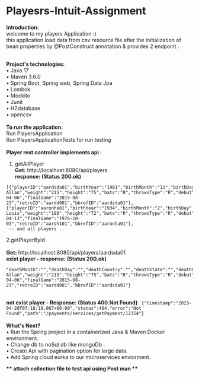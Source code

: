 # Playesrs-Intuit-Assignment


<b>Introduction:</b><br/>
welcome to my players Application :)   
this application load data from csv resource file after the initialization of bean properties by @PostConstruct annotation & provides 2 endpoint .

<br/>
 <b>Project's technologies:<br/></b>
•	Java 17 <br/>
•	Maven 3.6.0 <br/>
•	Spring Boot, Spring web, Spring Data Jpa <br/>
•	Lombok.<br/>
•	Mockito<br/>
•	Junit <br/>
•	H2database<br/>
•	opencsv<br/>

<br/>
<b>To run the application: </b><br/>
  Run PlayersApplication <br/>
  Run PlayersApplicationTests for run testing<br/>
 <br/>
<b>Player rest controller implements api :</b>

1.	getAllPlayer
	<br/> <b> Get:</b> http://localhost:8080/api/players
 <br/><b> response: (Status 200.ok) </b>
  ```
  [{"playerID":"aardsda01","birthYear":"1981","birthMonth":"12","birthDay":"27","birthCountry":"USA","birthState":"CO","birthCity":"Denver","deathYear":"","deathMonth":"","deathDay":"","deathCountry":"","deathState":"","deathCity":"","nameFirst":"David","nameLast":"Aardsma","nameGiven":"David Allan","weight":"215","height":"75","bats":"R","throwsType":"R","debut":"2004-04-06","finalGame":"2015-08-23","retroID":"aardd001","bbrefID":"aardsda01"},{"playerID":"aaronha01","birthYear":"1934","birthMonth":"2","birthDay":"5","birthCountry":"USA","birthState":"AL","birthCity":"Mobile","deathYear":"","deathMonth":"","deathDay":"","deathCountry":"","deathState":"","deathCity":"","nameFirst":"Hank","nameLast":"Aaron","nameGiven":"Henry Louis","weight":"180","height":"72","bats":"R","throwsType":"R","debut":"1954-04-13","finalGame":"1976-10-03","retroID":"aaroh101","bbrefID":"aaronha01"}, 
   -- and all players .. 
```
2.getPlayerById  
	<br/> <b> Get:</b> http://localhost:8080/api/players/aardsda01
 <br/><b> exist player -  response: (Status 200.ok) </b>
  ``` {"playerID":"aardsda01","birthYear":"1981","birthMonth":"12","birthDay":"27","birthCountry":"USA","birthState":"CO","birthCity":"Denver","deathYear":"",
  "deathMonth":"","deathDay":"","deathCountry":"","deathState":"","deathCity":"","nameFirst":"David","nameLast":"Aardsma","nameGiven":"David Allan","weight":"215","height":"75","bats":"R","throwsType":"R","debut":"2004-04-06","finalGame":"2015-08-23","retroID":"aardd001","bbrefID":"aardsda01"}
  ```
  <br/><b>not exist player -  Response: (Status 400.Not Found) </b>
   ```  {"timestamp":"2023-04-20T07:18:18.087+00:00","status":404,"error":"Not Found","path":"/payments/services/getPayment/12354"} ```
<br/>
<br/>
<b>What's Next? </b><br/>
• Run the Spring project in a containerized Java & Maven Docker environment.<br/>
• Change db to noSql db like mongoDb .<br/>
• Create Api with pagination option for large data.<br/>
• Add Spring cloud eurka to our microservices enviorment.<br/>


<b>** attach collection file to test api using Post man **</b>



